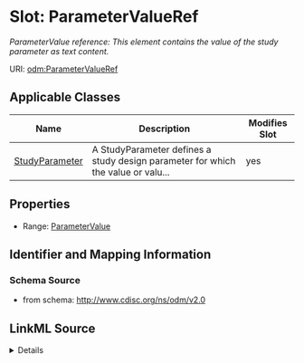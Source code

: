 # Slot: ParameterValueRef


_ParameterValue reference: This element contains the value of the study parameter as text content._



URI: [odm:ParameterValueRef](http://www.cdisc.org/ns/odm/v2.0/ParameterValueRef)



<!-- no inheritance hierarchy -->




## Applicable Classes

| Name | Description | Modifies Slot |
| --- | --- | --- |
[StudyParameter](StudyParameter.md) | A StudyParameter defines a study design parameter for which the value or valu... |  yes  |







## Properties

* Range: [ParameterValue](ParameterValue.md)





## Identifier and Mapping Information







### Schema Source


* from schema: http://www.cdisc.org/ns/odm/v2.0




## LinkML Source

<details>
```yaml
name: ParameterValueRef
description: 'ParameterValue reference: This element contains the value of the study
  parameter as text content.'
from_schema: http://www.cdisc.org/ns/odm/v2.0
rank: 1000
identifier: false
alias: ParameterValueRef
domain_of:
- StudyParameter
range: ParameterValue

```
</details>
